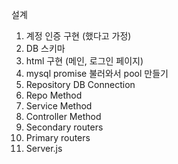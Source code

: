 설계

1. 계정 인증 구현 (했다고 가정)
2. DB 스키마
3. html 구현 (메인, 로그인 페이지)
4. mysql promise 불러와서 pool 만들기
5. Repository DB Connection
6. Repo Method
7. Service Method
8. Controller Method
9. Secondary routers
10. Primary routers
11. Server.js
